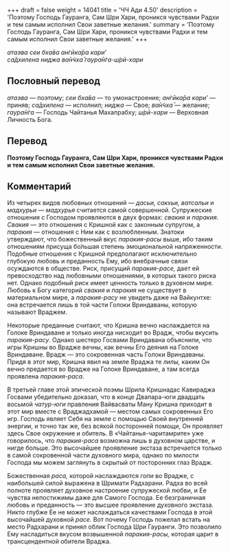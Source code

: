 +++
draft = false
weight = 14041
title = 'ЧЧ Ади 4.50'
description = 'Поэтому Господь Гауранга, Сам Шри Хари, проникся чувствами Радхи и тем самым исполнил Свои заветные желания.'
summary = 'Поэтому Господь Гауранга, Сам Шри Хари, проникся чувствами Радхи и тем самым исполнил Свои заветные желания.'
+++

_атаэва сеи бха̄ва ан̇гӣка̄ра кари’  
са̄дхилена ниджа ва̄н̃чха̄ гаура̄н̇га-ш́рӣ-хари_

## Пословный перевод

_атаэва_ — поэтому; _сеи_ _бха̄ва_ — то умонастроение; _ан̇гӣка̄ра_ _кари’_ — приняв; _са̄дхилена_ — исполнил; _ниджа_ — Свое; _ва̄н̃чха̄_ — желание; _гаура̄н̇га_ — Господь Чайтанья Махапрабху; _ш́рӣ_\-_хари_ — Верховная Личность Бога.

## Перевод

**Поэтому Господь Гауранга, Сам Шри Хари, проникся чувствами Радхи и тем самым исполнил Свои заветные желания.**

## Комментарий

Из четырех видов любовных отношений — _дасьи, сакхьи, ватсальи_ и _мадхурьи_ — _мадхурья_ считается самой совершенной. Супружеские отношения с Господом проявляются в двух формах: _свакия_ и _паракия_. _Свакия_ — это отношения с Кришной как с законным супругом, а _паракия_ — отношения с Ним как с возлюбленным. Знатоки утверждают, что божественный вкус _паракия-расы_ выше, ибо таким отношениям присуща бо́льшая степень эмоциональной напряженности. Подобные отношения с Кришной предполагают исключительно глубокую любовь и преданность Ему, ибо внебрачные связи осуждаются в обществе. Риск, присущий _паракия-расе,_ дает ей превосходство над любовными отношениями, в которых такого риска нет. Однако подобный риск имеет ценность только в духовном мире. Любовь к Богу категорий _свакия_ и _паракия_ не существует в материальном мире, а _паракия-расу_ не увидеть даже на Вайкунтхе: она встречается лишь в той части Голоки Вриндаваны, которую называют Враджем.

Некоторые преданные считают, что Кришна вечно наслаждается на Голоке Вриндаване и только иногда нисходит во Врадж, чтобы вкусить _паракия-расу_. Однако шестеро Госвами Вриндавана объяснили, что игры Кришны во Врадже вечны, как вечны Его деяния на Голоке Вриндаване. Врадж — это сокровенная часть Голоки Вриндаваны. Придя в этот мир, Кришна явил на земле Враджа те _лилы,_ каким Он вечно предается во Врадже на Голоке Вриндаване, а там всегда проявлена _паракия-раса_.

В третьей главе этой эпической поэмы Шрила Кришнадас Кавираджа Госвами убедительно доказал, что в конце Двапара-юги двадцать восьмой _чатур-юги_ правления Вайвасваты Ману Кришна приходит в этот мир вместе с Враджадхамой — местом самых сокровенных Его игр. Господь являет Себя на земле с помощью Своей внутренней энергии, и точно так же, без всякой посторонней помощи, Он проявляет здесь Свое окружение и обитель. В «Чайтанья-чаритамрите» уже говорилось, что _паракия-раса_ возможна лишь в духовном царстве, и нигде больше. Это высочайшее проявление экстаза встречается только в самой сокровенной части духовного мира, однако по милости Господа мы можем заглянуть в скрытый от посторонних глаз Врадж.

Божественная _раса,_ которой наслаждаются _гопи_ во Врадже, с наибольшей силой выражена в Шримати Радхарани. Радха во всей полноте проявляет духовное настроение супружеской любви, и Ее чувства непостижимы даже для Самого Господа. Ее безграничная любовь и преданность — это высшее проявление духовного экстаза. Никто глубже Ее не может наслаждаться качествами Господа в этой высочайшей духовной _расе._ Вот почему Господь пожелал встать на место Радхарани и принял облик Господа Шри Гауранги. Это позволило Ему насладиться вкусом возвышенной _паракия-расы,_ которая царит в трансцендентной обители Враджа.
